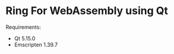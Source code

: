 Ring For WebAssembly using Qt
=============================

Requirements:

* Qt 5.15.0 
* Emscripten 1.39.7